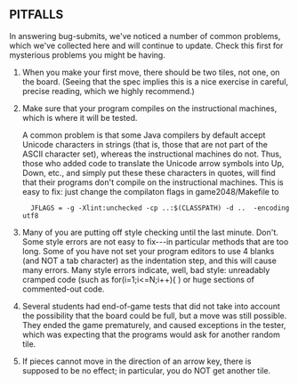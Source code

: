 PITFALLS
--------

In answering bug-submits, we've noticed a number of common problems,
which we've collected here and will continue to update.  Check this
first for mysterious problems you might be having.

1. When you make your first move, there should be two tiles, not one, on the
   board.  (Seeing that the spec implies this is a nice exercise in careful,
   precise reading, which we highly recommend.)

2. Make sure that your program compiles on the instructional machines, which is
   where it will be tested.  

   A common problem is that some Java compilers by default accept
   Unicode characters in strings (that is, those that are not part of
   the ASCII character set), whereas the instructional machines do
   not.  Thus, those who added code to translate the Unicode arrow
   symbols into Up, Down, etc., and simply put these these characters
   in quotes, will find that their programs don't compile on the
   instructional machines.  This is easy to fix: just change the
   compilaton flags in game2048/Makefile to

         JFLAGS = -g -Xlint:unchecked -cp ..:$(CLASSPATH) -d ..  -encoding utf8

3. Many of you are putting off style checking until the last minute.  Don't.
   Some style errors are not easy to fix---in particular methods that are
   too long.  Some of you have not set your program editors to use 4 blanks
   (and NOT a tab character) as the indentation step, and this will cause
   many errors.  Many style errors indicate, well, bad style: unreadably
   cramped code (such as
         for(i=1;i<=N;i++){
   ) or huge sections of commented-out code.

4. Several students had end-of-game tests that did not take into account the
   possibility that the board could be full, but a move was still possible.
   They ended the game prematurely, and caused exceptions in the tester, which
   was expecting that the programs would ask for another random tile.

5. If pieces cannot move in the direction of an arrow key, there is supposed
   to be no effect; in particular, you do NOT get another tile.
